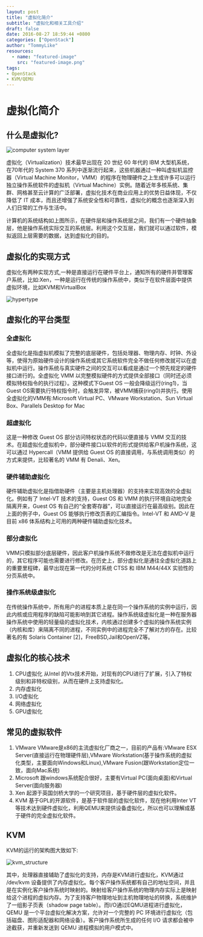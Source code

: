 ```yaml
---
layout: post
title: "虚拟化简介"
subtitle: "虚拟化和相关工具介绍"
draft: false
date: 2016-08-27 18:59:44 +0800
categories: ["OpenStack"]
author: "TommyLike"
resources:
  - name: "featured-image"
    src: "featured-image.png"
tags:
- OpenStack
- KVM/QEMU
---
```


# 虚拟化简介

## 什么是虚拟化?
 
![computer system layer](/images/computer.jpg)   


虚拟化（Virtualization）技术最早出现在 20 世纪 60 年代的 IBM 大型机系统，在70年代的 System 370 系列中逐渐流行起来，这些机器通过一种叫虚拟机监控器（Virtual Machine Monitor，VMM）的程序在物理硬件之上生成许多可以运行独立操作系统软件的虚拟机（Virtual Machine）实例。随着近年多核系统、集群、网格甚至云计算的广泛部署，虚拟化技术在商业应用上的优势日益体现，不仅降低了 IT 成本，而且还增强了系统安全性和可靠性，虚拟化的概念也逐渐深入到人们日常的工作与生活中。

计算机的系统结构如上图所示，在硬件层和操作系统层之间，我们有一个硬件抽象层，他是操作系统实际交互的系统层。利用这个交互层，我们就可以通过软件，模拟返回上层需要的数据，达到虚拟化的目的。

## 虚拟化的实现方式  
虚拟化有两种实现方式,一种是直接运行在硬件平台上，通知所有的硬件并管理客户系统，比如:Xen，一种是运行在传统的操作系统中，类似于在软件层面中提供虚拟环境，比如KVM和VirtualBox

![hypertype](/images/hypertype.jpg)   

## 虚拟化的平台类型 

### 全虚拟化 

全虚拟化是指虚拟机模拟了完整的底层硬件，包括处理器、物理内存、时钟、外设等，使得为原始硬件设计的操作系统或其它系统软件完全不做任何修改就可以在虚拟机中运行。操作系统与真实硬件之间的交互可以看成是通过一个预先规定的硬件接口进行的。全虚拟化 VMM 以完整模拟硬件的方式提供全部接口（同时还必须模拟特权指令的执行过程）。这种模式下Guest OS 一般会降级运行(ring1)，当Guest OS需要执行特权指令时，会触发异常，被VMM捕获(ring0)并执行。使用全虚拟化的VMM有:Microsoft Virtual PC、VMware Workstation、Sun Virtual Box、Parallels Desktop for Mac

### 超虚拟化

这是一种修改 Guest OS 部分访问特权状态的代码以便直接与 VMM 交互的技术。在超虚拟化虚拟机中，部分硬件接口以软件的形式提供给客户机操作系统，这可以通过 Hypercall（VMM 提供给 Guest OS 的直接调用，与系统调用类似）的方式来提供，比较著名的 VMM 有 Denali、Xen。

### 硬件辅助虚拟化

硬件辅助虚拟化是指借助硬件（主要是主机处理器）的支持来实现高效的全虚拟化。例如有了 Intel-VT 技术的支持，Guest OS 和 VMM 的执行环境自动地完全隔离开来，Guest OS 有自己的“全套寄存器”，可以直接运行在最高级别。因此在上面的例子中，Guest OS 能够执行修改页表的汇编指令。Intel-VT 和 AMD-V 是目前 x86 体系结构上可用的两种硬件辅助虚拟化技术。

### 部分虚拟化

VMM只模拟部分底层硬件，因此客户机操作系统不做修改是无法在虚拟机中运行的，其它程序可能也需要进行修改。在历史上，部分虚拟化是通往全虚拟化道路上的重要里程碑，最早出现在第一代的分时系统 CTSS 和 IBM M44/44X 实验性的分页系统中。

### 操作系统级虚拟化

在传统操作系统中，所有用户的进程本质上是在同一个操作系统的实例中运行，因此内核或应用程序的缺陷可能影响到其它进程。操作系统级虚拟化是一种在服务器操作系统中使用的轻量级的虚拟化技术，内核通过创建多个虚拟的操作系统实例（内核和库）来隔离不同的进程，不同实例中的进程完全不了解对方的存在。比较著名的有 Solaris Container [2]，FreeBSD,Jail和OpenVZ等。

## 虚拟化的核心技术 

1. CPU虚拟化 从Intel 的Vtx技术开始，对现有的CPU进行了扩展，引入了特权级别和非特权级别，从而在硬件上支持虚拟化。
2. 内存虚拟化 
3. I/O虚拟化
4. 网络虚拟化
5. GPU虚拟化

## 常见的虚拟软件 

1. VMware VMware是x86的主流虚拟化厂商之一，目前的产品有:VMware ESX Server(直接运行在物理硬件层),VMware Workstation(基于操作系统的虚拟化类型，主要面向Windows和Linux),VMware Fusion(跟Workstation定位一致，面向Mac系统)
2. Microsoft 跟windows系统配合很好，主要有Virtual PC(面向桌面)和Virtual Server(面向服务器)
3. Xen 起源于英国剑桥大学的一个研究项目，基于硬件层的虚拟化软件。
4. KVM 基于GPL的开源软件，是基于软件层的虚拟化软件，现在他利用Inter VT等技术达到硬件虚拟化，利用QEMU来提供设备虚拟化，所以也可以理解成基于硬件的完全虚拟化软件。

## KVM  

KVM的运行的架构图大致如下:  

![kvm_structure](/images/kvm_structure.gif)   

其中，处理器直接辅助了虚拟化的支持，内存是KVM进行虚拟化，KVM通过 /dev/kvm 设备提供了内存虚拟化。每个客户操作系统都有自己的地址空间，并且是在实例化客户操作系统时映射的。映射给客户操作系统的物理内存实际上是映射给这个进程的虚拟内存。为了支持客户物理地址到主机物理地址的转换，系统维护了一组影子页表（shadow page table）。而I/O通过EQMU进程进行虚拟化，QEMU 是一个平台虚拟化解决方案，允许对一个完整的 PC 环境进行虚拟化（包括磁盘、图形适配器和网络设备）。客户操作系统所生成的任何 I/O 请求都会被中途截获，并重新发送到 QEMU 进程模拟的用户模式中。





















